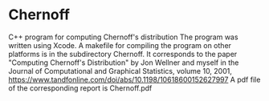 # Chernoff
C++ program for computing Chernoff's distribution
The program was written using Xcode. A makefile for compiling the program on other platforms is in the subdirectory Chernoff.
It corresponds to the paper "Computing Chernoff's Distribution" by Jon
Wellner and myself in the Journal of Computational and Graphical
Statistics, volume 10, 2001, https://www.tandfonline.com/doi/abs/10.1198/10618600152627997
A pdf file of the corresponding report is Chernoff.pdf
